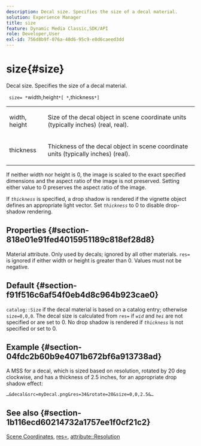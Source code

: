 ```yaml
---
description: Decal size. Specifies the size of a decal material.
solution: Experience Manager
title: size
feature: Dynamic Media Classic,SDK/API
role: Developer,User
exl-id: 756d8b9f-076a-48d6-95c9-e0d6caeed3dd
---
```

# size{#size}

Decal size. Specifies the size of a decal material.

 ` size= *`width,height`*[ *`,thickness`*]`

<table id="simpletable_00B1226F3B8B49D895D1269AB03D5043"> 
 <tr class="strow"> 
  <td class="stentry"> <p> <span class="varname"> width, height </span> </p> </td> 
  <td class="stentry"> <p>Size of the decal object in scene coordinate units (typically inches) (real, real). </p> </td> 
 </tr> 
 <tr class="strow"> 
  <td class="stentry"> <p> <span class="varname"> thickness </span> </p> </td> 
  <td class="stentry"> <p>Thickness of the decal object in scene coordinate units (typically inches) (real). </p> </td> 
 </tr> 
</table>

If neither width nor height is 0, the image is scaled to the exact specified dimensions and the aspect ratio of the image is not preserved. Setting either value to 0 preserves the aspect ratio of the image.

If *`thickness`* is specified, a drop shadow is rendered if the vignette object defines an appropriate light vector. Set *`thickness`* to 0 to disable drop-shadow rendering.

## Properties {#section-818e01e91fed4015951189c818ef28d8}

Material attribute. Only used by decals; ignored by all other materials. `res=` is ignored if either width or height is greater than 0. Values must not be negative.

## Default {#section-f91f516c6af54f0eb4d8c964b923cae0}

`catalog::Size` if the decal material is based on a catalog entry; otherwise `size=0,0,0`. The decal size is calculated from `res=` if *`wid`* and *`hei`* are not specified or are set to 0. No drop shadow is rendered if *`thickness`* is not specified or set to 0.

## Example {#section-04fdc2b60b9e4071b672bf6a913738ad}

A MSS for a decal, which is sized based on resolution, rotated by 20 deg clockwise, and has a thickness of 2.5 inches, for an appropriate drop shadow effect:

`…&decal&src=myDecal.png&res=34&rotate=20&size=0,0,2.5&…`

## See also {#section-1b116ecd60214732a1757ee1f0cf21c2}

[Scene Coordinates](../../../../../ir-api/http-protocol/image-rendering-api-ref/c-ir-http-protocol-ref/c-ir-http-protocol-syntax-and-features/c-ir-vignettes/c-ir-scene-coordinates.md#concept-528507024fa640b19a2631357febf7f1), [res=](../../../../../ir-api/http-protocol/image-rendering-api-ref/c-ir-http-protocol-ref/c-ir-http-protocol-command-reference/r-ir-res.md#reference-0ad9de8887144c83a6db97b4994f7c04), [attribute::Resolution](../../../../../ir-api/material-cat/image-rendering-api-ref/c-ir-material-catalog/c-ir-attributes-reference/r-ir-resolution.md#reference-09fe14e6bfbf4db6b7f4369fffecc806)
